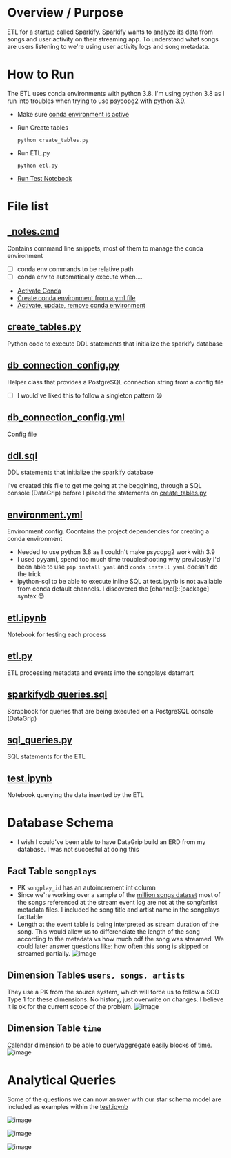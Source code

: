 # Overview / Purpose
ETL for a startup called Sparkify. Sparkify wants to analyze its data from songs and user activity on their streaming app.
To understand what songs are users listening to we're using user activity logs and song metadata.

# How to Run
The ETL uses conda environments with python 3.8. I'm using python 3.8 as I run into troubles when trying to use psycopg2 with python 3.9.
* Make sure [conda environment is active](#_notescmd)

* Run Create tables
    
    `python create_tables.py`

* Run ETL.py
    
    `python etl.py`

* [Run Test Notebook](#testipynb)
    
# File list

## [_notes.cmd](https://github.com/joseph-higaki/UDataEng_L02P01_create-song-play-schema/blob/main/_notes.cmd)
Contains command line snippets, most of them to manage the conda environment

- [ ] conda env commands to be relative path
- [ ] conda env to automatically execute when.... 

* [Activate Conda](https://github.com/joseph-higaki/UDataEng_L02P01_create-song-play-schema/blob/69ed9c05d1cd25375997a5780f0d798445c6a4ae/_notes.cmd#L5)
* [Create conda environment from a yml file](https://github.com/joseph-higaki/UDataEng_L02P01_create-song-play-schema/blob/69ed9c05d1cd25375997a5780f0d798445c6a4ae/_notes.cmd#L8)
* [Activate, update, remove conda environment](https://github.com/joseph-higaki/UDataEng_L02P01_create-song-play-schema/blob/69ed9c05d1cd25375997a5780f0d798445c6a4ae/_notes.cmd#L10-L17)


## [create_tables.py](https://github.com/joseph-higaki/UDataEng_L02P01_create-song-play-schema/blob/main/create_tables.py)
Python code to execute DDL statements that initialize the sparkify database

## [db_connection_config.py](https://github.com/joseph-higaki/UDataEng_L02P01_create-song-play-schema/blob/main/db_connection_config.py)
Helper class that provides a PostgreSQL connection string from a config file 

- [ ] I would've liked this to follow a singleton pattern 😪

## [db_connection_config.yml](https://github.com/joseph-higaki/UDataEng_L02P01_create-song-play-schema/blob/main/db_connection_config.yml)
Config file 

## [ddl.sql](https://github.com/joseph-higaki/UDataEng_L02P01_create-song-play-schema/blob/main/ddl.sql)
DDL statements that initialize the sparkify database

I've created this file to get me going at the beggining, through a SQL console (DataGrip) before I placed the statements on [create_tables.py](https://github.com/joseph-higaki/UDataEng_L02P01_create-song-play-schema/blob/main/create_tables.py)


## [environment.yml](https://github.com/joseph-higaki/UDataEng_L02P01_create-song-play-schema/blob/main/environment.yml)
Environment config. Coontains the project dependencies for creating a conda environment

* Needed to use python 3.8  as I couldn't make psycopg2 work with 3.9
* I used pyyaml, spend too much time troubleshooting why previously I'd been able to use `pip install yaml` and `conda install yaml` doesn't do the trick
* ipython-sql to be able to execute inline SQL at test.ipynb is not available from conda default channels. I discovered the [channel]::[package] syntax 😊

## [etl.ipynb](https://github.com/joseph-higaki/UDataEng_L02P01_create-song-play-schema/blob/main/etl.ipynb)
Notebook for testing each process

## [etl.py](https://github.com/joseph-higaki/UDataEng_L02P01_create-song-play-schema/blob/main/etl.py)
ETL processing metadata and events into the songplays datamart

## [sparkifydb queries.sql](https://github.com/joseph-higaki/UDataEng_L02P01_create-song-play-schema/blob/main/sparkifydb%20queries.sql)
Scrapbook for queries that are being executed on a PostgreSQL console (DataGrip)

## [sql_queries.py](https://github.com/joseph-higaki/UDataEng_L02P01_create-song-play-schema/blob/main/sql_queries.py)
SQL statements for the ETL

## [test.ipynb](https://github.com/joseph-higaki/UDataEng_L02P01_create-song-play-schema/blob/main/test.ipynb)
Notebook querying the data inserted by the ETL

# Database Schema 
* I wish I could've been able to have DataGrip build an ERD from my database. I was not succesful at doing this

## Fact Table `songplays`
* PK `songplay_id` has an autoincrement int column 
* Since we're working over a sample of the [million songs dataset](http://millionsongdataset.com/) most of the songs referenced at the stream event log are not at the song/artist metadata files. 
I included he song title and artist name in the songplays facttable
* Length at the event table is being interpreted as stream duration of the song. This would allow us to differenciate the length of the song according to the metadata vs how much odf the song was streamed. We could later answer questions like: how often this song is skipped or streamed partially.
![image](https://user-images.githubusercontent.com/11904085/153720167-477fd2ba-0d26-4d2f-97d5-65374bf091eb.png)

## Dimension Tables `users, songs, artists`
They use a PK from the source system, which will force us to follow a SCD Type 1 for these dimensions. 
No history, just overwrite on changes. 
I believe it is ok for the current scope of the problem.
![image](https://user-images.githubusercontent.com/11904085/153720185-7be954fa-4cc2-434e-abb1-e8479c4d8518.png)

## Dimension Table `time` 
Calendar dimension to be able to query/aggregate easily blocks of time.
![image](https://user-images.githubusercontent.com/11904085/153720199-d36ca5fc-41c4-4b4e-a2b8-d16459058d7b.png)

# Analytical Queries
Some of the questions we can now answer with our star schema model are included as examples within the [test.ipynb](https://github.com/joseph-higaki/UDataEng_L02P01_create-song-play-schema/blob/main/test.ipynb) 

![image](https://user-images.githubusercontent.com/11904085/153720710-153f60b9-bd39-464d-a889-8cdebb62fc0b.png)

![image](https://user-images.githubusercontent.com/11904085/153720725-b3b3562d-8294-4371-8780-93577a4ef1b3.png)

![image](https://user-images.githubusercontent.com/11904085/153720738-5c5dca09-6cfe-4986-a669-f06781955fc2.png)